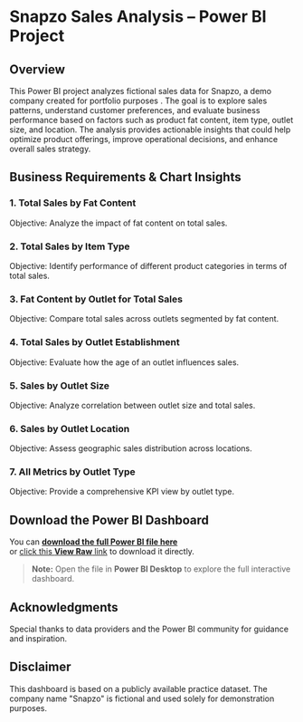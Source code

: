 # Snapzo Sales Analysis – Power BI Project
## Overview
This Power BI project analyzes fictional sales data for Snapzo, a demo company created for portfolio purposes . The goal is to explore sales patterns, understand customer preferences, and evaluate business performance based on factors such as product fat content, item type, outlet size, and location. The analysis provides actionable insights that could help optimize product offerings, improve operational decisions, and enhance overall sales strategy.

## Business Requirements & Chart Insights
### 1. Total Sales by Fat Content
Objective: Analyze the impact of fat content on total sales.

### 2. Total Sales by Item Type
Objective: Identify performance of different product categories in terms of total sales.

### 3. Fat Content by Outlet for Total Sales
Objective: Compare total sales across outlets segmented by fat content.

### 4. Total Sales by Outlet Establishment
Objective: Evaluate how the age of an outlet influences sales.

### 5. Sales by Outlet Size
Objective: Analyze correlation between outlet size and total sales.

### 6. Sales by Outlet Location
Objective: Assess geographic sales distribution across locations.

### 7. All Metrics by Outlet Type
Objective: Provide a comprehensive KPI view by outlet type.

## Download the Power BI Dashboard

You can [**download the full Power BI file here**](Snapzo_Sales_Analysis.pbix)  
or [click this **View Raw** link](Snapzo_Sales_Analysis.pbix?raw=true) to download it directly.  

> **Note:** Open the file in **Power BI Desktop** to explore the full interactive dashboard.

## Acknowledgments
Special thanks to data providers and the Power BI community for guidance and inspiration.

## Disclaimer
This dashboard is based on a publicly available practice dataset. The company name "Snapzo" is fictional and used solely for demonstration purposes.

